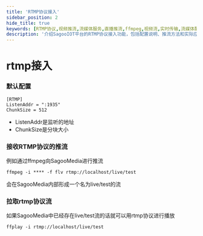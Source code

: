 ```yaml
---
title: 'RTMP协议接入'
sidebar_position: 2
hide_title: true
keywords: [RTMP协议,视频推流,流媒体服务,直播推流,ffmpeg,视频流,实时传输,流媒体配置,RTMP服务,视频传输]
description: '介绍SagooIOT平台的RTMP协议接入功能，包括配置说明、推流方法和实际应用示例。'
---
```

# rtmp接入

###  默认配置

```
[RTMP]
ListenAddr = ":1935"
ChunkSize = 512
```

- ListenAddr是监听的地址
- ChunkSize是分块大小

### 接收RTMP协议的推流

例如通过ffmpeg向SagooMedia进行推流

```
ffmpeg -i **** -f flv rtmp://localhost/live/test
```

会在SagooMedia内部形成一个名为live/test的流

### 拉取rtmp协议流

如果SagooMedia中已经存在live/test流的话就可以用rtmp协议进行播放

```
ffplay -i rtmp://localhost/live/test
```
